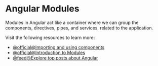 # Angular Modules

Modules in Angular act like a container where we can group the components, directives, pipes, and services, related to the application.

Visit the following resources to learn more:

- [@official@Importing and using components](https://angular.dev/guide/components/importing)
- [@official@Introduction to Modules](https://angular.dev/guide/ngmodules)
- [@feed@Explore top posts about Angular](https://app.daily.dev/tags/angular?ref=roadmapsh)
